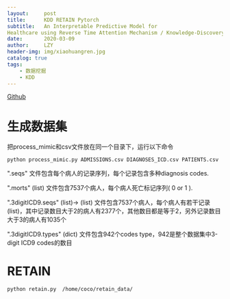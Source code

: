```yaml
---
layout:     post
title:      KDD RETAIN Pytorch
subtitle:   An Interpretable Predictive Model for
Healthcare using Reverse Time Attention Mechanism / Knowledge-Discovery in Databases
date:       2020-03-09
author:     LZY
header-img: img/xiaohuangren.jpg
catalog: true
tags:
    - 数据挖掘
    - KDD
---
```


[Github](https://github.com/linzhenyuyuchen/RETAIN-Pytorch)

# 生成数据集

把process_mimic和csv文件放在同一个目录下，运行以下命令

```
python process_mimic.py ADMISSIONS.csv DIAGNOSES_ICD.csv PATIENTS.csv 
```

".seqs" 文件包含每个病人的记录序列，每个记录包含多种diagnosis codes.

".morts" (list) 文件包含7537个病人，每个病人死亡标记序列( 0 or 1 ).

".3digitICD9.seqs" (list)-> (list) 文件包含7537个病人，每个病人有若干记录(list)，其中记录数目大于2的病人有2377个，其他数目都是等于2，另外记录数目大于3的病人有1035个

".3digitICD9.types" (dict) 文件包含942个codes type，942是整个数据集中3-digit ICD9 codes的数目

# RETAIN

```
python retain.py  /home/coco/retain_data/

```




